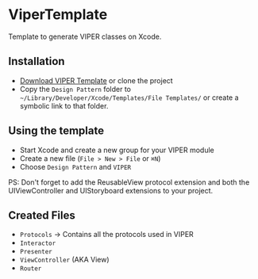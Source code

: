 # ViperTemplate
Template to generate VIPER classes on Xcode.

## Installation
- [Download VIPER Template](https://github.com/natangr/ViperTemplate/archive/master.zip) or clone the project
- Copy the `Design Pattern` folder to `~/Library/Developer/Xcode/Templates/File Templates/` or create a symbolic link to that folder.

## Using the template
- Start Xcode and create a new group for your VIPER module
- Create a new file (`File > New > File` or `⌘N`)
- Choose `Design Pattern` and `VIPER`

PS: Don't forget to add the ReusableView protocol extension and both the UIViewController and UIStoryboard extensions to your project.

## Created Files
- `Protocols` -> Contains all the protocols used in VIPER
- `Interactor`
- `Presenter`
- `ViewController` (AKA View)
- `Router`
